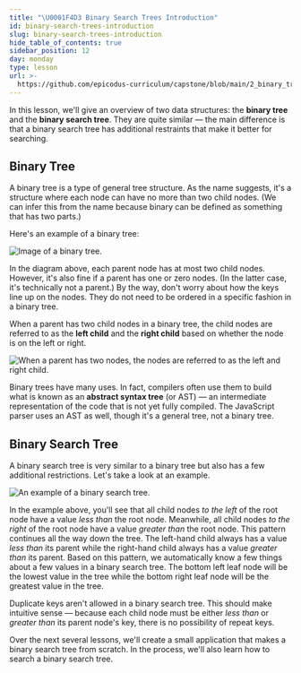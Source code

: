 ```yaml
---
title: "\U0001F4D3 Binary Search Trees Introduction"
id: binary-search-trees-introduction
slug: binary-search-trees-introduction
hide_table_of_contents: true
sidebar_position: 12
day: monday
type: lesson
url: >-
  https://github.com/epicodus-curriculum/capstone/blob/main/2_binary_tree_data_structure.md
---
```


In this lesson, we'll give an overview of two data structures: the **binary tree** and the **binary search tree**. They are quite similar — the main difference is that a binary search tree has additional restraints that make it better for searching.

## Binary Tree

A binary tree is a type of general tree structure. As the name suggests, it's a structure where each node can have no more than two child nodes. (We can infer this from the name because binary can be defined as something that has two parts.)

Here's an example of a binary tree:

![Image of a binary tree.](https://learnhowtoprogram.s3.us-west-2.amazonaws.com/computer-science-curriculum-2020/binary_tree.png)

In the diagram above, each parent node has at most two child nodes. However, it's also fine if a parent has one or zero nodes. (In the latter case, it's technically not a parent.) By the way, don't worry about how the keys line up on the nodes. They do not need to be ordered in a specific fashion in a binary tree.

When a parent has two child nodes in a binary tree, the child nodes are referred to as the **left child** and the **right child** based on whether the node is on the left or right.

![When a parent has two nodes, the nodes are referred to as the left and right child.](https://learnhowtoprogram.s3.us-west-2.amazonaws.com/computer-science-curriculum-2020/left_and_right_child.png)

Binary trees have many uses. In fact, compilers often use them to build what is known as an **abstract syntax tree** (or AST) — an intermediate representation of the code that is not yet fully compiled. The JavaScript parser uses an AST as well, though it's a general tree, not a binary tree.

## Binary Search Tree

A binary search tree is very similar to a binary tree but also has a few additional restrictions. Let's take a look at an example.

![An example of a binary search tree.](https://learnhowtoprogram.s3.us-west-2.amazonaws.com/computer-science-curriculum-2020/binary_search_tree.svg)

In the example above, you'll see that all child nodes _to the left_ of the root node have a value _less than_ the root node. Meanwhile, all child nodes _to the right_ of the root node have a value _greater than_ the root node. This pattern continues all the way down the tree. The left-hand child always has a value _less than_ its parent while the right-hand child always has a value _greater than_ its parent. Based on this pattern, we automatically know a few things about a few values in a binary search tree. The bottom left leaf node will be the lowest value in the tree while the bottom right leaf node will be the greatest value in the tree.

Duplicate keys aren't allowed in a binary search tree. This should make intuitive sense — because each child node must be either _less than_ or _greater than_ its parent node's key, there is no possibility of repeat keys.

Over the next several lessons, we'll create a small application that makes a binary search tree from scratch. In the process, we'll also learn how to search a binary search tree.
